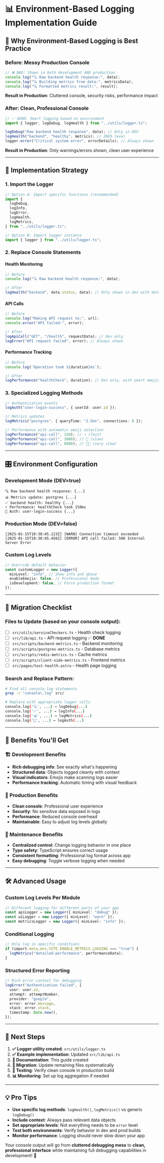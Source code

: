 # 📊 Environment-Based Logging Implementation Guide

## 🎯 **Why Environment-Based Logging is Best Practice**

### **Before: Messy Production Console**

```typescript
// ❌ BAD: Shows in both development AND production
console.log("🔍 Raw backend health response:", data);
console.log("🔍 Building metrics from data:", metricsData);
console.log("🔍 Formatted metrics result:", result);
```

**Result in Production**: Cluttered console, security risks, performance impact

### **After: Clean, Professional Console**

```typescript
// ✅ GOOD: Smart logging based on environment
import { logger, logDebug, logHealth } from "../utils/logger.ts";

logDebug("Raw backend health response", data); // Only in DEV
logHealth("backend", "healthy", metrics); // INFO level
logger.error("Critical system error", errorDetails); // Always shown
```

**Result in Production**: Only warnings/errors shown, clean user experience

---

## 🚀 **Implementation Strategy**

### **1. Import the Logger**

```typescript
// Option A: Import specific functions (recommended)
import {
  logDebug,
  logInfo,
  logError,
  logHealth,
  logMetrics,
} from "../utils/logger.ts";

// Option B: Import logger instance
import { logger } from "../utils/logger.ts";
```

### **2. Replace Console Statements**

#### **Health Monitoring**

```typescript
// Before
console.log("🔍 Raw backend health response:", data);

// After
logHealth("backend", data.status, data); // Only shows in dev with details
```

#### **API Calls**

```typescript
// Before
console.log("Making API request to:", url);
console.error("API failed:", error);

// After
logApiCall("GET", "/health", requestData); // Dev only
logError("API request failed", error); // Always shown
```

#### **Performance Tracking**

```typescript
// Before
console.log(`Operation took ${duration}ms`);

// After
logPerformance("healthCheck", duration); // Dev only, with smart emojis
```

### **3. Specialized Logging Methods**

```typescript
// Authentication events
logAuth("user-login-success", { userId: user.id });

// Metrics updates
logMetrics("postgres", { queryTime: "2.5ms", connections: 8 });

// Performance with automatic emoji selection
logPerformance("api-call", 150); // ⚡ (fast)
logPerformance("api-call", 3000); // 🐌 (slow)
logPerformance("api-call", 8000); // 🐌💀 (very slow)
```

---

## 🎛️ **Environment Configuration**

### **Development Mode** (DEV=true)

```
🔍 Raw backend health response: {...}
📊 Metrics update: postgres {...}
✅ backend health: healthy {...}
⚡ Performance: healthCheck took 150ms
🔐 Auth: user-login-success {...}
```

### **Production Mode** (DEV=false)

```
[2025-01-15T10:30:45.123Z] [WARN] Connection timeout exceeded
[2025-01-15T10:30:45.456Z] [ERROR] API call failed: 500 Internal Server Error
```

### **Custom Log Levels**

```typescript
// Override default behavior
const customLogger = new Logger({
  minLevel: "info", // Show info and above
  enableEmojis: false, // Professional mode
  isDevelopment: false, // Force production format
});
```

---

## 🔄 **Migration Checklist**

### **Files to Update** (based on your console output):

- [ ] `src/utils/serviceCheckers.ts` - Health check logging
- [ ] `src/lib/api.ts` - API request logging ✅ **DONE**
- [ ] `src/scripts/backend-metrics.ts` - Backend monitoring
- [ ] `src/scripts/postgres-metrics.ts` - Database metrics
- [ ] `src/scripts/redis-metrics.ts` - Cache metrics
- [ ] `src/scripts/client-side-metrics.ts` - Frontend metrics
- [ ] `src/pages/test-health.astro` - Health page logging

### **Search and Replace Pattern**:

```bash
# Find all console.log statements
grep -r "console\.log" src/

# Replace with appropriate logger calls
console.log('🔍', ...) → logDebug(...)
console.log('✅', ...) → logInfo(...)
console.log('📊', ...) → logMetrics(...)
console.log('🔐', ...) → logAuth(...)
```

---

## 🎁 **Benefits You'll Get**

### **🏗️ Development Benefits**

- **Rich debugging info**: See exactly what's happening
- **Structured data**: Objects logged cleanly with context
- **Visual indicators**: Emojis make scanning logs easier
- **Performance tracking**: Automatic timing with visual feedback

### **🚀 Production Benefits**

- **Clean console**: Professional user experience
- **Security**: No sensitive data exposed in logs
- **Performance**: Reduced console overhead
- **Maintainable**: Easy to adjust log levels globally

### **🔧 Maintenance Benefits**

- **Centralized control**: Change logging behavior in one place
- **Type safety**: TypeScript ensures correct usage
- **Consistent formatting**: Professional log format across app
- **Easy debugging**: Toggle verbose logging when needed

---

## 🛠️ **Advanced Usage**

### **Custom Log Levels Per Module**

```typescript
// Different logging for different parts of your app
const apiLogger = new Logger({ minLevel: "debug" });
const uiLogger = new Logger({ minLevel: "warn" });
const metricsLogger = new Logger({ minLevel: "info" });
```

### **Conditional Logging**

```typescript
// Only log in specific conditions
if (import.meta.env.VITE_ENABLE_METRICS_LOGGING === "true") {
  logMetrics("detailed-performance", performanceData);
}
```

### **Structured Error Reporting**

```typescript
// Rich error context for debugging
logError("Authentication failed", {
  user: user.id,
  attempt: attemptNumber,
  provider: "google",
  error: error.message,
  stack: error.stack,
  timestamp: Date.now(),
});
```

---

## 🎯 **Next Steps**

1. **✅ Logger utility created**: `src/utils/logger.ts`
2. **✅ Example implementation**: Updated `src/lib/api.ts`
3. **📝 Documentation**: This guide created
4. **🔄 Migration**: Update remaining files systematically
5. **🧪 Testing**: Verify clean console in production build
6. **📊 Monitoring**: Set up log aggregation if needed

---

## 💡 **Pro Tips**

- **Use specific log methods**: `logHealth()`, `logMetrics()` vs generic `logDebug()`
- **Include context**: Always pass relevant data objects
- **Set appropriate levels**: Not everything needs to be `error` level
- **Test both environments**: Verify behavior in dev and prod builds
- **Monitor performance**: Logging should never slow down your app

Your console output will go from **cluttered debugging mess** to **clean, professional interface** while maintaining full debugging capabilities in development! 🎉
